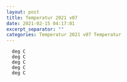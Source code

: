 ```yaml
---
layout: post
title: Temperatur 2021 v07
date: 2021-02-15 04:17:01
excerpt_separator: ""
categories: Temperatur 2021 v07 Temperatur
---
```

```
  deg C
  deg C
  deg C
  deg C
  deg C
```
